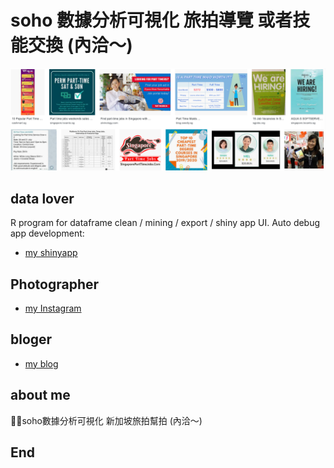 # soho 數據分析可視化 旅拍導覽 或者技能交換 (內洽～)
![f1](https://github.com/HCH1/blog/blob/master/fig/pt11.png)

## data lover
R program for dataframe clean / mining / export / shiny app UI.
Auto debug app development:
- [my shinyapp](https://hch1.shinyapps.io/app_preDMC_v5)

## Photographer
- [my Instagram](https://www.instagram.com/redbox111)

## bloger
- [my blog](https://medium.com/@hsiangchihhung)

## about me
🙋‍♂soho數據分析可視化 新加坡旅拍幫拍 (內洽～)

## End
